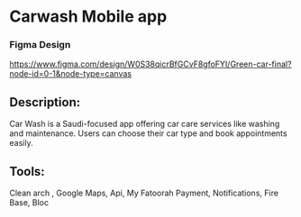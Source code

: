 
# Carwash Mobile app

  

### Figma Design

https://www.figma.com/design/W0S38qicrBfGCvF8gfoFYI/Green-car-final?node-id=0-1&node-type=canvas
## Description:
Car Wash is a Saudi-focused app offering car care services like washing and maintenance.
Users can choose their car type and book appointments easily.
## Tools:
Clean arch , Google Maps, Api, My Fatoorah Payment, Notifications, Fire Base, Bloc

  


